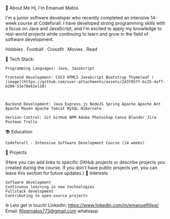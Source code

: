 💫 About Me
 Hi, I'm Emanuel Matos

I'm a junior software developer who recently completed an intensive 14-week course at Codeforall. I have developed strong programming skills with a focus on Java and JavaScript, and I'm excited to apply my knowledge to real-world projects while continuing to learn and grow in the field of software development.

Hobbies
. Football
. Crossfit
. Movies
. Read

🚀 Tech Stack:

    Programming Languages: Java, JavaScript
    
    Frontend Development: CSS3 HTML5 JavaScript Bootstrap Thymeleaf ![image](https://github.com/user-attachments/assets/2d3f057f-bc25-4af7-b200-53e78e61e118)


    
    Backend Development: Java Express.js NodeJS Spring Apache Apache Ant Apache Maven Apache Tomcat MySQL Hibernate
    
    Version Control: Git GitHub NPM Adobe Photoshop Canva Blender Jira Postman Trello 

📚 Education

    Codeforall - Intensive Software Development Course (14 weeks)

🌟 Projects

(Here you can add links to specific GitHub projects or describe projects you created during the course. If you don't have public projects yet, you can leave this section for future updates.)
🎯 Interests

    Software development
    Continuous learning in new technologies
    Fullstack development 
    Contributing to open-source projects

🌐 Lets get in touch!
    LinkedIn: https://www.linkedin.com/in/emanuelfilipe/
    Email: filipematos773@gmail.com
    whatsapp








